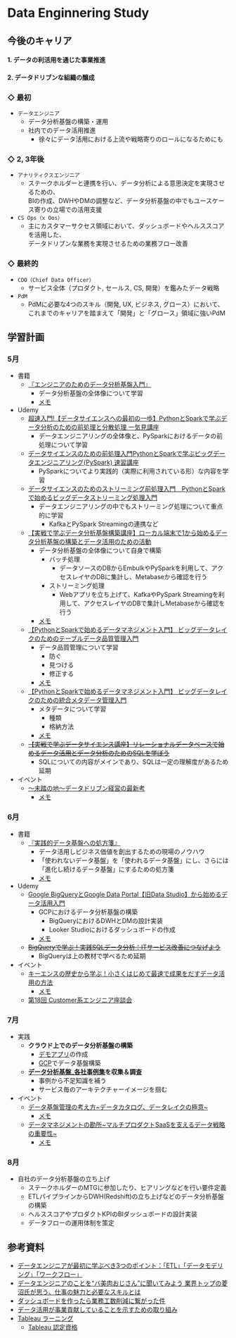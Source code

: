 # Data Enginnering Study

## 今後のキャリア
#### 1. データの利活用を通じた事業推進
#### 2. データドリブンな組織の醸成

### ◇ 最初
* `データエンジニア`
    * データ分析基盤の構築・運用
    * 社内でのデータ活用推進
        * 徐々にデータ活用における上流や戦略寄りのロールになるためにも

### ◇ 2, 3年後
* `アナリティクスエンジニア`
    * ステークホルダーと連携を行い、データ分析による意思決定を実現させるための、<br>
      BIの作成、DWHやDMの調整など、データ分析基盤の中でもユースケース寄りの立場での活用支援
* `CS Ops（x Oos）`
    * 主にカスタマーサクセス領域において、ダッシュボードやヘルススコアを活用した、<br>
      データドリブンな業務を実現させるための業務フロー改善

### ◇ 最終的
* `CDO（Chief Data Officer）`
    * サービス全体（プロダクト, セールス, CS, 開発）を鑑みたデータ戦略
* `PdM`
    * PdMに必要な4つのスキル（開発, UX, ビジネス, グロース）において、<br>
      これまでのキャリアを踏まえて「開発」と「グロース」領域に強いPdM

## 学習計画
### 5月
* 書籍
    * [『エンジニアのためのデータ分析基盤入門』](https://amzn.asia/d/0yDiDoo)
        * データ分析基盤の全体像について学習
        * [メモ](./Book/%E3%82%A8%E3%83%B3%E3%82%B8%E3%83%8B%E3%82%A2%E3%81%AE%E3%81%9F%E3%82%81%E3%81%AE%E3%83%87%E3%83%BC%E3%82%BF%E5%88%86%E6%9E%90%E5%9F%BA%E7%9B%A4%E5%85%A5%E9%96%80.md)
* Udemy
    * [超速入門!【データサイエンスへの最初の一歩】PythonとSparkで学ぶデータ分析のための前処理と分散処理 一気見講座](https://www.udemy.com/course/spark-python-crush-course/)
        * データエンジニアリングの全体像と、PySparkにおけるデータの前処理について学習
    * [データサイエンスのための前処理入門PythonとSparkで学ぶビッグデータエンジニアリング(PySpark) 速習講座](https://www.udemy.com/course/python-spark-pyspark/)
        * PySparkについてより実践的（実際に利用されている形）な内容を学習
    * [データサイエンスのためのストリーミング前処理入門　PythonとSparkで始めるビッグデータストリーミング処理入門](https://www.udemy.com/course/python-spark-streaming/) 
        * データエンジニアリングの中でもストリーミング処理について重点的に学習
            * KafkaとPySpark Streamingの連携など
    * [【実戦で学ぶデータ分析基盤構築講座】ローカル端末で1から始めるデータ分析基盤の構築とデータ活用のための活動](https://www.udemy.com/course/dataplatform_local/)
        * データ分析基盤の全体像について自身で構築
            * バッチ処理
                * データソースのDBからEmbulkやPySparkを利用して、アクセスレイヤのDBに集計し、Metabaseから確認を行う
            * ストリーミング処理
                * Webアプリを立ち上げて、KafkaやPySpark Streamingを利用して、アクセスレイヤのDBで集計しMetabaseから確認を行う
        * [メモ](./Udemy/%E3%80%90%E5%AE%9F%E6%88%A6%E3%81%A7%E5%AD%A6%E3%81%B6%E3%83%87%E3%83%BC%E3%82%BF%E5%88%86%E6%9E%90%E5%9F%BA%E7%9B%A4%E6%A7%8B%E7%AF%89%E8%AC%9B%E5%BA%A7%E3%80%91%E3%83%AD%E3%83%BC%E3%82%AB%E3%83%AB%E7%AB%AF%E6%9C%AB%E3%81%A71%E3%81%8B%E3%82%89%E5%A7%8B%E3%82%81%E3%82%8B%E3%83%87%E3%83%BC%E3%82%BF%E5%88%86%E6%9E%90%E5%9F%BA%E7%9B%A4%E3%81%AE%E6%A7%8B%E7%AF%89%E3%81%A8%E3%83%87%E3%83%BC%E3%82%BF%E6%B4%BB%E7%94%A8%E3%81%AE%E3%81%9F%E3%82%81%E3%81%AE%E6%B4%BB%E5%8B%95.md)
    * [【PythonとSparkで始めるデータマネジメント入門】 ビッグデータレイクのためのテーブルデータ品質管理入門](https://www.udemy.com/course/python-spark-data-quality/)
        * データ品質管理について学習
            * 防ぐ
            * 見つける
            * 修正する
        * [メモ](./Udemy/%E3%80%90Python%E3%81%A8Spark%E3%81%A7%E5%A7%8B%E3%82%81%E3%82%8B%E3%83%87%E3%83%BC%E3%82%BF%E3%83%9E%E3%83%8D%E3%82%B8%E3%83%A1%E3%83%B3%E3%83%88%E5%85%A5%E9%96%80%E3%80%91%20%E3%83%93%E3%83%83%E3%82%B0%E3%83%87%E3%83%BC%E3%82%BF%E3%83%AC%E3%82%A4%E3%82%AF%E3%81%AE%E3%81%9F%E3%82%81%E3%81%AE%E3%83%86%E3%83%BC%E3%83%96%E3%83%AB%E3%83%87%E3%83%BC%E3%82%BF%E5%93%81%E8%B3%AA%E7%AE%A1%E7%90%86%E5%85%A5%E9%96%80.md)
    * [【PythonとSparkで始めるデータマネジメント入門】 ビッグデータレイクのための統合メタデータ管理入門](https://www.udemy.com/course/datamanagement-spark-metadata/)
        * メタデータについて学習
            * 種類
            * 格納方法
        * [メモ](./Udemy/%E3%80%90Python%E3%81%A8Spark%E3%81%A7%E5%A7%8B%E3%82%81%E3%82%8B%E3%83%87%E3%83%BC%E3%82%BF%E3%83%9E%E3%83%8D%E3%82%B8%E3%83%A1%E3%83%B3%E3%83%88%E5%85%A5%E9%96%80%E3%80%91%20%E3%83%93%E3%83%83%E3%82%B0%E3%83%87%E3%83%BC%E3%82%BF%E3%83%AC%E3%82%A4%E3%82%AF%E3%81%AE%E3%81%9F%E3%82%81%E3%81%AE%E7%B5%B1%E5%90%88%E3%83%A1%E3%82%BF%E3%83%87%E3%83%BC%E3%82%BF%E7%AE%A1%E7%90%86%E5%85%A5%E9%96%80.md)
    * ~~[【実戦で学ぶデータサイエンス講座】リレーショナルデータベースで始めるデータ活用とデータ分析のためのSQLを学ぼう](https://www.udemy.com/course/business_sql/)~~
        * SQLについての内容がメインであり、SQLは一定の理解度があるため延期
* イベント
    * [〜未踏の地〜データドリブン経営の最新考](https://blog.trocco.io/event/business_and_data_newspicks_20230530)
        * [メモ](./Event/%E3%80%9C%E6%9C%AA%E8%B8%8F%E3%81%AE%E5%9C%B0%E3%80%9C%E3%83%87%E3%83%BC%E3%82%BF%E3%83%89%E3%83%AA%E3%83%96%E3%83%B3%E7%B5%8C%E5%96%B6%E3%81%AE%E6%9C%80%E6%96%B0%E8%80%83.md)

### 6月
* 書籍
    * [『実践的データ基盤への処方箋』](https://amzn.asia/d/7FBkI6V)
        * データ活用しビジネス価値を創出するための現場のノウハウ
        * 「使われないデータ基盤」を「使われるデータ基盤」にし、さらには「進化し続けるデータ基盤」にするための処方箋
        * [メモ](./%E5%AE%9F%E8%B7%B5%E7%9A%84%E3%83%87%E3%83%BC%E3%82%BF%E5%9F%BA%E7%9B%A4%E3%81%B8%E3%81%AE%E5%87%A6%E6%96%B9%E7%AE%8B.md)
* Udemy
    * [Google BigQueryとGoogle Data Portal【旧Data Studio】から始めるデータ活用入門](https://www.udemy.com/course/bigquery_dataportal_basic/)
        * GCPにおけるデータ分析基盤の構築
            * BigQueryにおけるDWHとDMの設計実装
            * Looker Studioにおけるダッシュボードの作成
        * [メモ](./Udemy/Google%20BigQuery%E3%81%A8Google%20Data%20Portal%E3%80%90%E6%97%A7Data%20Studio%E3%80%91%E3%81%8B%E3%82%89%E5%A7%8B%E3%82%81%E3%82%8B%E3%83%87%E3%83%BC%E3%82%BF%E6%B4%BB%E7%94%A8%E5%85%A5%E9%96%80.md)
    * ~~[BigQueryで学ぶ！実践SQLデータ分析：ITサービス改善につなげよう](https://www.udemy.com/course/bq-sql-analysis/)~~
        * BigQueryは上の教材で学べるため延期
* イベント
    * [キーエンスの歴史から学ぶ！小さくはじめて最速で成果をだすデータ活用の方法](https://blog.trocco.io/seminar/keyence_quick-win_20230613)
        * [メモ](./Event/%E3%80%8E%E3%82%AD%E3%83%BC%E3%82%A8%E3%83%B3%E3%82%B9%E3%81%AE%E6%AD%B4%E5%8F%B2%E3%81%8B%E3%82%89%E5%AD%A6%E3%81%B6%EF%BC%81%E5%B0%8F%E3%81%95%E3%81%8F%E3%81%AF%E3%81%98%E3%82%81%E3%81%A6.md)
    * [第18回 Customer系エンジニア座談会](https://customer-x-engineer.connpass.com/event/285778/)

### 7月
* 実践
    * **クラウド上でのデータ分析基盤の構築**
        * [デモアプリ](./Practice/APP.md)の作成
        * [GCP](./Practice/GCP.md)でデータ基盤構築
    * **[データ分析基盤_各社事例集](https://docs.google.com/document/d/1DYD324wwbWTu5QFk93WcG7pb18XCNw561MBtwO_mVBo/edit?usp=sharing)を収集＆調査**
        * 事例から不足知識を補う
        * サービス毎のアーキテクチャーイメージを掴む
* イベント
    * [データ基盤管理の考え方~データカタログ、データレイクの極意~](https://findy.connpass.com/event/288091/)
        * [メモ](./Event/%E3%83%87%E3%83%BC%E3%82%BF%E5%9F%BA%E7%9B%A4%E7%AE%A1%E7%90%86%E3%81%AE%E8%80%83%E3%81%88%E6%96%B9%E3%80%9C%E3%83%87%E3%83%BC%E3%82%BF%E3%82%AB%E3%82%BF%E3%83%AD%E3%82%B0%E3%80%81%E3%83%87%E3%83%BC%E3%82%BF%E3%83%AC%E3%82%A4%E3%82%AF%E3%81%AE%E6%A5%B5%E6%84%8F.md)
    * [データマネジメントの勘所~マルチプロダクトSaaSを支えるデータ戦略の重要性~](https://techplay.jp/event/908124)
        * [メモ](./Event/%E3%83%87%E3%83%BC%E3%82%BF%E3%83%9E%E3%83%8D%E3%82%B8%E3%83%A1%E3%83%B3%E3%83%88%E3%81%AE%E5%8B%98%E6%89%80~%E3%83%9E%E3%83%AB%E3%83%81%E3%83%97%E3%83%AD%E3%83%80%E3%82%AF%E3%83%88SaaS%E3%82%92%E6%94%AF%E3%81%88%E3%82%8B%E3%83%87%E3%83%BC%E3%82%BF%E6%88%A6%E7%95%A5%E3%81%AE%E9%87%8D%E8%A6%81%E6%80%A7~.md)

### 8月
* 自社のデータ分析基盤の立ち上げ
    * ステークホルダーのMTGに参加したり、ヒアリングなどを行い要件定義
    * ETLパイプラインからDWH(Redshift)の立ち上げなどのデータ分析基盤の構築
    * ヘルススコアやプロダクトKPIのBIダッシュボードの設計実装
    * データフローの運用体制を策定

## 参考資料
* [データエンジニアが最初に学ぶべき3つのポイント：「ETL」「データモデリング」「ワークフロー」](https://gihyo.jp/article/2023/06/3things-data-engineer-should-learn-first)
* [データエンジニアのことを“バ美肉おじさん”に聞いてみよう
業界トップの菱沼氏が思う、仕事の魅力と必要なスキルとは](https://logmi.jp/tech/articles/328753)
* [ダッシュボードを作ったら業務工数削減に繋がった件](https://speakerdeck.com/mkmk000/datusiyubodozuo-tutaraye-wu-gai-shan-nixi-gatutajian)
* [データ活用が事業貢献していることを示すための取り組み](https://speakerdeck.com/cyberagentdevelopers/detahuo-yong-gashi-ye-gong-xian-siteirukotowoshi-sutamenoqu-rizu-mi)
* [Tableau ラーニング](https://www.tableau.com/ja-jp/learn)
    * [Tableau 認定資格](https://www.tableau.com/ja-jp/learn/certification)